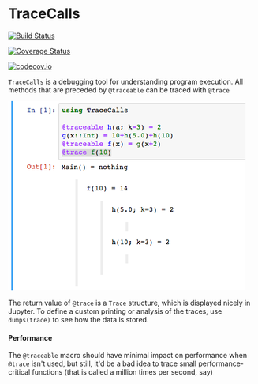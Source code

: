 # TraceCalls

[![Build Status](https://travis-ci.org/cstjean/TraceCalls.jl.svg?branch=master)](https://travis-ci.org/cstjean/TraceCalls.jl)

[![Coverage Status](https://coveralls.io/repos/cstjean/TraceCalls.jl/badge.svg?branch=master&service=github)](https://coveralls.io/github/cstjean/TraceCalls.jl?branch=master)

[![codecov.io](http://codecov.io/github/cstjean/TraceCalls.jl/coverage.svg?branch=master)](http://codecov.io/github/cstjean/TraceCalls.jl?branch=master)

`TraceCalls` is a debugging tool for understanding program execution. All methods
that are preceded by `@traceable` can be traced with `@trace`

![Screenshot](Screenshot.png)

The return value of `@trace` is a `Trace` structure, which is displayed nicely in Jupyter.
To define a custom printing or analysis of the traces, use `dumps(trace)` to see how
the data is stored.

#### Performance

The `@traceable` macro should have minimal impact on performance when `@trace` isn't
used, but still, it'd be a bad idea to trace small performance-critical functions (that
is called a million times per second, say)